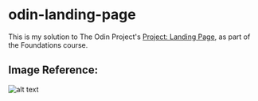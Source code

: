 # odin-landing-page
This is my solution to The Odin Project's [Project: Landing Page](https://www.theodinproject.com/lessons/foundations-landing-page), as part of the Foundations course.


## Image Reference:

![alt text](https://cdn.statically.io/gh/TheOdinProject/curriculum/main/foundations/html_css/project/odin-project.png)
